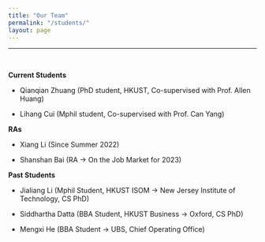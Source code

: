 ```yaml
---
title: "Our Team"
permalink: "/students/"
layout: page
---
```


* * *
<br>

**Current Students**

+ Qianqian Zhuang (PhD student, HKUST, Co-supervised with Prof. Allen Huang)

+ Lihang Cui (Mphil student, Co-supervised with Prof. Can Yang)


**RAs**

+ Xiang Li (Since Summer 2022)

+ Shanshan Bai (RA -> On the Job Market for 2023)

**Past Students** 

+ Jialiang Li (Mphil Student, HKUST ISOM -> New Jersey Institute of Technology, CS PhD)

+ Siddhartha Datta (BBA Student, HKUST Business -> Oxford, CS PhD)

+ Mengxi He (BBA Student -> UBS, Chief Operating Office)



